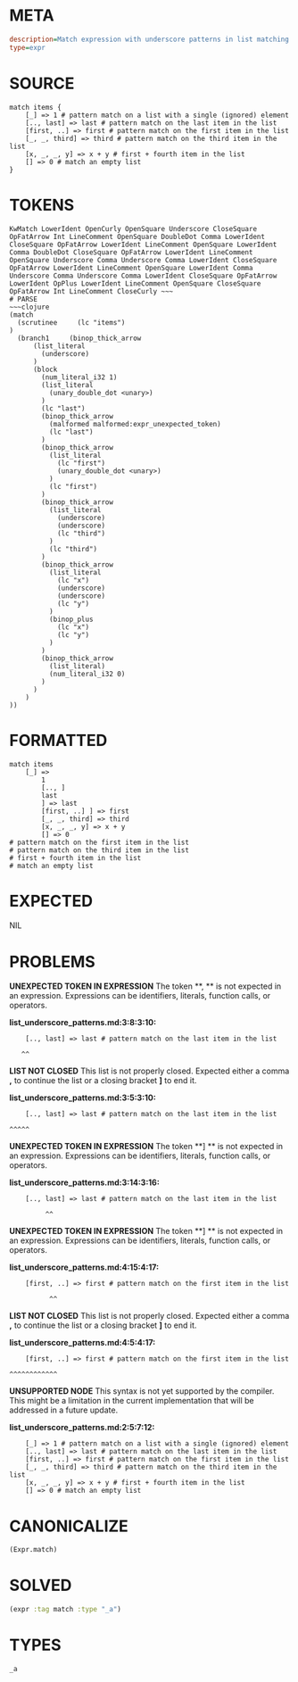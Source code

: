 # META
~~~ini
description=Match expression with underscore patterns in list matching
type=expr
~~~
# SOURCE
~~~roc
match items {
    [_] => 1 # pattern match on a list with a single (ignored) element
    [.., last] => last # pattern match on the last item in the list
    [first, ..] => first # pattern match on the first item in the list
    [_, _, third] => third # pattern match on the third item in the list
    [x, _, _, y] => x + y # first + fourth item in the list
    [] => 0 # match an empty list
}
~~~
# TOKENS
~~~text
KwMatch LowerIdent OpenCurly OpenSquare Underscore CloseSquare OpFatArrow Int LineComment OpenSquare DoubleDot Comma LowerIdent CloseSquare OpFatArrow LowerIdent LineComment OpenSquare LowerIdent Comma DoubleDot CloseSquare OpFatArrow LowerIdent LineComment OpenSquare Underscore Comma Underscore Comma LowerIdent CloseSquare OpFatArrow LowerIdent LineComment OpenSquare LowerIdent Comma Underscore Comma Underscore Comma LowerIdent CloseSquare OpFatArrow LowerIdent OpPlus LowerIdent LineComment OpenSquare CloseSquare OpFatArrow Int LineComment CloseCurly ~~~
# PARSE
~~~clojure
(match
  (scrutinee     (lc "items")
)
  (branch1     (binop_thick_arrow
      (list_literal
        (underscore)
      )
      (block
        (num_literal_i32 1)
        (list_literal
          (unary_double_dot <unary>)
        )
        (lc "last")
        (binop_thick_arrow
          (malformed malformed:expr_unexpected_token)
          (lc "last")
        )
        (binop_thick_arrow
          (list_literal
            (lc "first")
            (unary_double_dot <unary>)
          )
          (lc "first")
        )
        (binop_thick_arrow
          (list_literal
            (underscore)
            (underscore)
            (lc "third")
          )
          (lc "third")
        )
        (binop_thick_arrow
          (list_literal
            (lc "x")
            (underscore)
            (underscore)
            (lc "y")
          )
          (binop_plus
            (lc "x")
            (lc "y")
          )
        )
        (binop_thick_arrow
          (list_literal)
          (num_literal_i32 0)
        )
      )
    )
))
~~~
# FORMATTED
~~~roc
match items
	[_] => 
		1
		[.., ]
		last
		] => last
		[first, ..] ] => first
		[_, _, third] => third
		[x, _, _, y] => x + y
		[] => 0
# pattern match on the first item in the list
# pattern match on the third item in the list
# first + fourth item in the list
# match an empty list
~~~
# EXPECTED
NIL
# PROBLEMS
**UNEXPECTED TOKEN IN EXPRESSION**
The token **, ** is not expected in an expression.
Expressions can be identifiers, literals, function calls, or operators.

**list_underscore_patterns.md:3:8:3:10:**
```roc
    [.., last] => last # pattern match on the last item in the list
```
       ^^


**LIST NOT CLOSED**
This list is not properly closed.
Expected either a comma **,** to continue the list or a closing bracket **]** to end it.

**list_underscore_patterns.md:3:5:3:10:**
```roc
    [.., last] => last # pattern match on the last item in the list
```
    ^^^^^


**UNEXPECTED TOKEN IN EXPRESSION**
The token **] ** is not expected in an expression.
Expressions can be identifiers, literals, function calls, or operators.

**list_underscore_patterns.md:3:14:3:16:**
```roc
    [.., last] => last # pattern match on the last item in the list
```
             ^^


**UNEXPECTED TOKEN IN EXPRESSION**
The token **] ** is not expected in an expression.
Expressions can be identifiers, literals, function calls, or operators.

**list_underscore_patterns.md:4:15:4:17:**
```roc
    [first, ..] => first # pattern match on the first item in the list
```
              ^^


**LIST NOT CLOSED**
This list is not properly closed.
Expected either a comma **,** to continue the list or a closing bracket **]** to end it.

**list_underscore_patterns.md:4:5:4:17:**
```roc
    [first, ..] => first # pattern match on the first item in the list
```
    ^^^^^^^^^^^^


**UNSUPPORTED NODE**
This syntax is not yet supported by the compiler.
This might be a limitation in the current implementation that will be addressed in a future update.

**list_underscore_patterns.md:2:5:7:12:**
```roc
    [_] => 1 # pattern match on a list with a single (ignored) element
    [.., last] => last # pattern match on the last item in the list
    [first, ..] => first # pattern match on the first item in the list
    [_, _, third] => third # pattern match on the third item in the list
    [x, _, _, y] => x + y # first + fourth item in the list
    [] => 0 # match an empty list
```


# CANONICALIZE
~~~clojure
(Expr.match)
~~~
# SOLVED
~~~clojure
(expr :tag match :type "_a")
~~~
# TYPES
~~~roc
_a
~~~
